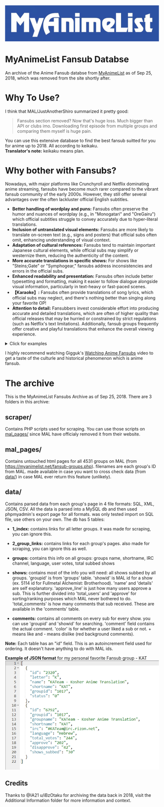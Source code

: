 ![MAL logo](Assets/myanimelist_loo.jpg)

# MyAnimeList Fansub Databse
An archive of the Anime Fansub databse from [MyAnimeList](https://myanimelist.net/) as of Sep 25, 2018, which was removed from the site shortly after.  


# Why To Use?
I think that MAL/JustAnotherShiro summarized it pretty good:  
> Fansubs section removed? Now that's huge loss. Much bigger than API or clubs imo. Downloading first episode from multiple groups and comparing them myself is huge pain.

You can use this extensive database to find the best fansub suitted for you for anime up to 2018. All according to keikaku.  
**Translator's note:** keikaku means plan. 

# Why bother with Fansubs?
Nowadays, with major platforms like Crunchyroll and Netflix dominating anime streaming, fansubs have become much rarer compared to the vibrant fansub community of the early 2000s. However, they still offer several advantages over the often lackluster official English subtitles.   

- **Better handling of wordplay and puns:** Fansubs often preserve the humor and nuances of wordplay (e.g., in "Monogatari" and "OreGairu") which official subtitles struggle to convey accurately due to hyper-literal translations.  
- **Inclusion of untranslated visual elements:** Fansubs are more likely to translate on-screen text (e.g., signs and posters) that official subs often omit, enhancing understanding of visual context.  
- **Adaptation of cultural references:** Fansubs tend to maintain important Japanese cultural elements, while official subs may simplify or westernize them, reducing the authenticity of the content.  
- **More accurate translations in specific shows:** For shows like "Steins;Gate" or "Symphogear," fansubs address inconsistencies and errors in the official subs.
- **Enhanced readability and presentation:** Fansubs often include better typesetting and formatting, making it easier to follow dialogue alongside visual information, particularly in text-heavy or fast-paced scenes.  
- **【Karaoke】:** Fansubs often provide translations of song lyrics, which official subs may neglect, and there's nothing better than singing along your favorite OP!
- **Attention to detail:** Fansubbers invest considerable effort into producing accurate and detailed translations, which are often of higher quality than official releases that may be hurried or constrained by strict regulations (such as Netflix's text limitations). Additionally, fansub groups frequently offer creative and playful translations that enhance the overall viewing experience.
<details>
  <summary>Click for examples</summary>

- Creative and playful translations  
![fansub example](Assets/fansub_example_1.png)  

- Official subs are straight up wrong
![fansub example](Assets/fansub_example_2.png)

- Even the absurditties have become iconic on their own right  
![fansub example](Assets/fansub_example_3.png)

- Fansub: by the fans - for the fans  
![fansub example](Assets/fansub_example_4.png)

</details>

I highly recommend watching Gigguk's [Watching Anime Fansubs](https://www.youtube.com/watch?v=t_snS5DfSdg) video to get a taste of the culturle and historical phenomenon which is anime fansub.



# The archive
This is the MyAnimeList Fansubs Archive as of Sep 25, 2018. There are 3 folders in this archive: 

## scraper/
Contains PHP scripts used for scraping. You can use those scripts on [mal_pages/](MAL%20Fansubs%20Archive/mal_pages/pages) since MAL have officialy removed it from their website.

## mal_pages/
Contains untouched html pages for all 4531 groups on MAL (from https://myanimelist.net/fansub-groups.php). filenames are each group's ID from MAL. made available in case you want to cross check data (from [data/](MAL%20Fansubs%20Archive/data)) in case MAL ever return this feature (unlikely).

## data/ 
Contains parsed data from each group's page in 4 file formats: SQL, XML, JSON, CSV. All the data is parsed into a MySQL db and then used phpmyadmin's export page for all formats. was only tested import on SQL file, use others on your own. The db has 5 tables:

- **1_index:**
contains links for all letter groups. it was made for scraping, you can ignore this.

- **2_group_links:**
contains links for each group's pages. also made for scraping, you can ignore this as well.

- **groups:**
contains this info on all groups: groups name, shortname, IRC channel, language, user votes, total subbed shows

- **shows:**
contains most of the info you will need: all shows subbed by all groups. 'groupid' is from 'groups' table. 'showid' is MAL id for a show (ex. 5114 id for Fullmetal Alchemist: Brotherhood). 'name' and 'details' are self explanatory. 'approve_line' is just how many users approve a sub. This is further divided into 'total_users' and 'approve' for sorting/ranking purposes which MAL never bothered to do. 'total_comments' is how many comments that sub received. These are available in the 'comments' table.

- **comments:** 
contains all comments on every sub for every show. you can use 'groupid' and 'showid' for searching. 'comment' field contains the actual comment. 'color' is for whether a user liked a sub or not. + means like and - means dislike (red background comments).


**Note:** Each table has an "id" field. This is an autoincrement field used for ordering. It doesn't have anything to do with MAL ids.  

**Example of JSON format** for my personal favorite Fansub group - KAT
![JSON example](Assets/json_example.png)


## Credits
Thanks to @IA21 u/iBzOtaku for archiving the data back in 2018, visit the Additional Information folder for more information and context.

